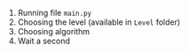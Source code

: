 1. Running file `main.py`
2. Choosing the level (available in `Level` folder)
3. Choosing algorithm
4. Wait a second